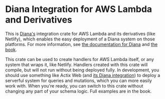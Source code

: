 # Diana Integration for AWS Lambda and Derivatives

This is [Diana's](https://arctic-hen7.github.io) integration crate for AWS Lambda and its derivatives (like Netlify), which enables the
easy deployment of a Diana system on those platforms. For more information, see
[the documentation for Diana](https://github.com/arctic-hen7/diana) and [the book](https://arctic-hen7.github.io).

This crate can be used to create handlers for AWS Lambda itself, or any system that wraps it, like Netlify. Handlers created with this crate
will compile, but will not run without being deployed fully. In development, you should use something like Actix Web (and
[its Diana integration](https://crates.io/crates/diana-actix-web)) to deploy a serverful system for queries and mutations, which you can more
easily work with. When you're ready, you can switch to this crate without changing any part of your schema logic. Full examples are in the book.
